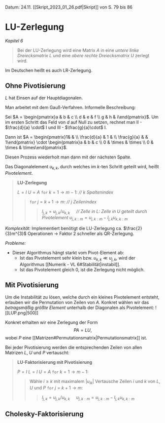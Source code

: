 Datum: 24.11.
[[Skript_2023_01_26.pdf|Skript]] von S. 79 bis 86

# LU-Zerlegung
*Kapitel 6*

> Bei der LU-Zerlegung wird eine Matrix $A$ in eine *untere linke Dreiecksmatrix* $L$ und eine *obere rechte Dreiecksmatrix* $U$ zerlegt wird.

Im Deutschen heißt es auch LR-Zerlegung.

## Ohne Pivotisierung

$L$ hat Einsen auf der Hauptdiagonalen.

Man arbeitet mit dem Gauß-Verfahren. Informelle Beschreibung:

Sei $A = \begin{pmatrix}a & b & c \\ d & e & f \\ g & h & i\end{pmatrix}$. 
Um im ersten Schritt das Feld von $d$ auf Null zu setzen, rechnet man II - $\frac{d}{a} \cdot$ I und III - $\frac{g}{a}\cdot$ I. 

Dann ist $A = \begin{pmatrix}1& &  \\ \frac{d}{a} & 1 &  \\ \frac{g}{a} & & 1\end{pmatrix} \cdot \begin{pmatrix}a & b & c \\ 0 & \times & \times \\ 0 & \times & \times\end{pmatrix}$.

Diesen Prozess wiederholt man dann mit der nächsten Spalte.

Das Diagonalelement $u_{k,k}$, durch welches im $k$-ten Schritt geteilt wird, heißt *Pivotelement*.

> **LU-Zerlegung**
> 
> $L = I$
> $U = A$
> `for` $k = 1 \to m-1:$ *// $k$ Spaltenindex*
> > `for` $j=k+1 \to m:$ *// $j$ Zeilenindex*
> > > $l_{j,k}=u_{j,k}/u_{k,k}\quad$ *// Zelle in $L$: Zelle in $U$ geteilt durch Pivotelement*
> > > $u_{j,k:m} = u_{j,k:m}-l_{j,k}u_{k,k:m}$


*Komplexität:*
Implementiert benötigt die LU-Zerlegung ca. $\frac{2}{3}m^{3}$ Operationen $\to$ Faktor 2 schneller als QR-Zerlegung.

*Probleme:*
- Dieser Algorithmus hängt starkt vom Pivot-Element ab:
	- Ist das Pivotelement sehr klein bzw. $u_{k,k} \ll u_{j,k}$, wird der Algorithmus [[Numerik - VL 6#Stabilität|instabil]].
	- Ist das Pivotelement gleich 0, ist die Zerlegung nicht möglich.
## Mit Pivotisierung

Um die Instabilität zu lösen, welche durch ein kleines Pivotelement entsteht, erlauben wir die Permutation von Zeilen von $A$. 
Konkret wählen wir das *betragsmäßig größte Element* unterhalb der Diagonalen als Pivotelement: 
![[LUP.png|500]]

Konkret erhalten wir eine Zerlegung der Form $$PA = LU,$$wobei $P$ eine [[Matrizen#Permutationsmatrix|Permutationsmatrix]] ist.

Bei jeder Pivotisierung werden die entsprechenden Zeilen von allen Matrizen $L$, $U$ und $P$ vertauscht:

> **LU-Faktorisierung mit Pivotisierung**
> 
> $P=I$
> $L=I$
> $U=A$
> `for` $k = 1 \to m-1:$
> > Wähle $i \geq k$ mit maximalem $|u_{ik}|$
> > Vertausche Zeilen $i$ und $k$ von $L$, $U$ und $P$
> > `for` $j=k+1 \to m:$ 
> > > $l_{j,k}=u_{j,k}/u_{k,k}\quad$
> > > $u_{j,k:m} = u_{j,k:m}-l_{j,k}u_{k,k:m}$

## Cholesky-Faktorisierung

